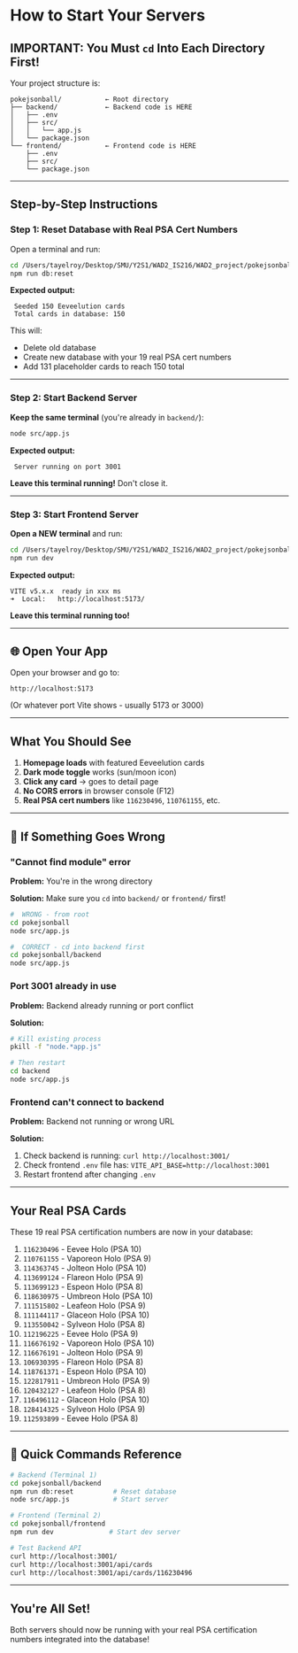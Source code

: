 #  How to Start Your Servers

##  IMPORTANT: You Must `cd` Into Each Directory First!

Your project structure is:
```
pokejsonball/           ← Root directory
├── backend/            ← Backend code is HERE
│   ├── .env
│   ├── src/
│   │   └── app.js
│   └── package.json
└── frontend/           ← Frontend code is HERE
    ├── .env
    ├── src/
    └── package.json
```

---

##  Step-by-Step Instructions

### Step 1: Reset Database with Real PSA Cert Numbers

Open a terminal and run:

```bash
cd /Users/tayelroy/Desktop/SMU/Y2S1/WAD2_IS216/WAD2_project/pokejsonball/backend
npm run db:reset
```

**Expected output:**
```
 Seeded 150 Eeveelution cards
 Total cards in database: 150
```

This will:
- Delete old database
- Create new database with your 19 real PSA cert numbers
- Add 131 placeholder cards to reach 150 total

---

### Step 2: Start Backend Server

**Keep the same terminal** (you're already in `backend/`):

```bash
node src/app.js
```

**Expected output:**
```
 Server running on port 3001
```

**Leave this terminal running!** Don't close it.

---

### Step 3: Start Frontend Server

**Open a NEW terminal** and run:

```bash
cd /Users/tayelroy/Desktop/SMU/Y2S1/WAD2_IS216/WAD2_project/pokejsonball/frontend
npm run dev
```

**Expected output:**
```
VITE v5.x.x  ready in xxx ms
➜  Local:   http://localhost:5173/
```

**Leave this terminal running too!**

---

## 🌐 Open Your App

Open your browser and go to:
```
http://localhost:5173
```

(Or whatever port Vite shows - usually 5173 or 3000)

---

##  What You Should See

1. **Homepage loads** with featured Eeveelution cards
2. **Dark mode toggle** works (sun/moon icon)
3. **Click any card** → goes to detail page
4. **No CORS errors** in browser console (F12)
5. **Real PSA cert numbers** like `116230496`, `110761155`, etc.

---

## 🐛 If Something Goes Wrong

### "Cannot find module" error
**Problem:** You're in the wrong directory

**Solution:** Make sure you `cd` into `backend/` or `frontend/` first!

```bash
#  WRONG - from root
cd pokejsonball
node src/app.js

#  CORRECT - cd into backend first
cd pokejsonball/backend
node src/app.js
```

### Port 3001 already in use
**Problem:** Backend already running or port conflict

**Solution:**
```bash
# Kill existing process
pkill -f "node.*app.js"

# Then restart
cd backend
node src/app.js
```

### Frontend can't connect to backend
**Problem:** Backend not running or wrong URL

**Solution:**
1. Check backend is running: `curl http://localhost:3001/`
2. Check frontend `.env` file has: `VITE_API_BASE=http://localhost:3001`
3. Restart frontend after changing `.env`

---

##  Your Real PSA Cards

These 19 real PSA certification numbers are now in your database:

1. `116230496` - Eevee Holo (PSA 10)
2. `110761155` - Vaporeon Holo (PSA 9)
3. `114363745` - Jolteon Holo (PSA 10)
4. `113699124` - Flareon Holo (PSA 9)
5. `113699123` - Espeon Holo (PSA 8)
6. `118630975` - Umbreon Holo (PSA 10)
7. `111515802` - Leafeon Holo (PSA 9)
8. `111144117` - Glaceon Holo (PSA 10)
9. `113550042` - Sylveon Holo (PSA 8)
10. `112196225` - Eevee Holo (PSA 9)
11. `116676192` - Vaporeon Holo (PSA 10)
12. `116676191` - Jolteon Holo (PSA 9)
13. `106930395` - Flareon Holo (PSA 8)
14. `118761371` - Espeon Holo (PSA 10)
15. `122817911` - Umbreon Holo (PSA 9)
16. `120432127` - Leafeon Holo (PSA 8)
17. `116496112` - Glaceon Holo (PSA 10)
18. `128414325` - Sylveon Holo (PSA 9)
19. `112593899` - Eevee Holo (PSA 8)

---

## 🎯 Quick Commands Reference

```bash
# Backend (Terminal 1)
cd pokejsonball/backend
npm run db:reset          # Reset database
node src/app.js           # Start server

# Frontend (Terminal 2)
cd pokejsonball/frontend
npm run dev              # Start dev server

# Test Backend API
curl http://localhost:3001/
curl http://localhost:3001/api/cards
curl http://localhost:3001/api/cards/116230496
```

---

##  You're All Set!

Both servers should now be running with your real PSA certification numbers integrated into the database!
